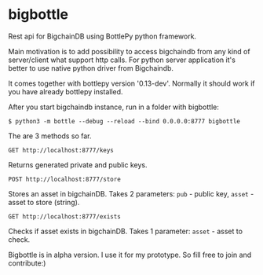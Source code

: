 # bigbottle
Rest api for BigchainDB using BottlePy python framework.

Main motivation is to add possibility to access bigchaindb from any kind of server/client what support http calls.
For python server application it's better to use native python driver from Bigchaindb.

It comes together with bottlepy version '0.13-dev'. Normally it should work if you have already bottlepy installed.

After you start bigchaindb instance, run in a folder with bigbottle:
```text
$ python3 -m bottle --debug --reload --bind 0.0.0.0:8777 bigbottle
```
The are 3 methods so far.
```text
GET http://localhost:8777/keys
```
Returns generated private and public keys.

```text
POST http://localhost:8777/store
```
Stores an asset in bigchainDB. Takes 2 parameters: `pub` - public key, `asset` - asset to store (string).

```text
GET http://localhost:8777/exists
```
Checks if asset exists in bigchainDB. Takes 1 parameter: `asset` - asset to check.

Bigbottle is in alpha version. I use it for my prototype. So fill free to join and contribute:)

